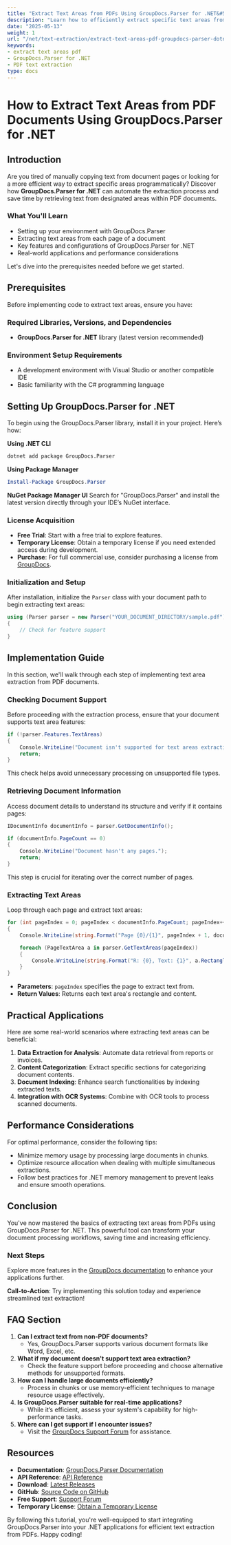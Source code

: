 ```yaml
---
title: "Extract Text Areas from PDFs Using GroupDocs.Parser for .NET&#58; A Comprehensive Guide"
description: "Learn how to efficiently extract specific text areas from PDF documents using GroupDocs.Parser for .NET. This guide covers setup, implementation, and practical applications."
date: "2025-05-13"
weight: 1
url: "/net/text-extraction/extract-text-areas-pdf-groupdocs-parser-dotnet/"
keywords:
- extract text areas pdf
- GroupDocs.Parser for .NET
- PDF text extraction
type: docs
---
```

# How to Extract Text Areas from PDF Documents Using GroupDocs.Parser for .NET

## Introduction

Are you tired of manually copying text from document pages or looking for a more efficient way to extract specific areas programmatically? Discover how **GroupDocs.Parser for .NET** can automate the extraction process and save time by retrieving text from designated areas within PDF documents.

### What You'll Learn
- Setting up your environment with GroupDocs.Parser
- Extracting text areas from each page of a document
- Key features and configurations of GroupDocs.Parser for .NET
- Real-world applications and performance considerations

Let's dive into the prerequisites needed before we get started.

## Prerequisites
Before implementing code to extract text areas, ensure you have:

### Required Libraries, Versions, and Dependencies
- **GroupDocs.Parser for .NET** library (latest version recommended)
  
### Environment Setup Requirements
- A development environment with Visual Studio or another compatible IDE
- Basic familiarity with the C# programming language

## Setting Up GroupDocs.Parser for .NET
To begin using the GroupDocs.Parser library, install it in your project. Here’s how:

**Using .NET CLI**
```bash
dotnet add package GroupDocs.Parser
```

**Using Package Manager**
```powershell
Install-Package GroupDocs.Parser
```

**NuGet Package Manager UI**
Search for "GroupDocs.Parser" and install the latest version directly through your IDE’s NuGet interface.

### License Acquisition
- **Free Trial**: Start with a free trial to explore features.
- **Temporary License**: Obtain a temporary license if you need extended access during development.
- **Purchase**: For full commercial use, consider purchasing a license from [GroupDocs](https://purchase.groupdocs.com/temporary-license/).

### Initialization and Setup
After installation, initialize the `Parser` class with your document path to begin extracting text areas:
```csharp
using (Parser parser = new Parser("YOUR_DOCUMENT_DIRECTORY/sample.pdf"))
{
    // Check for feature support
}
```

## Implementation Guide
In this section, we'll walk through each step of implementing text area extraction from PDF documents.

### Checking Document Support
Before proceeding with the extraction process, ensure that your document supports text area features:
```csharp
if (!parser.Features.TextAreas)
{
    Console.WriteLine("Document isn't supported for text areas extraction.");
    return;
}
```
This check helps avoid unnecessary processing on unsupported file types.

### Retrieving Document Information
Access document details to understand its structure and verify if it contains pages:
```csharp
IDocumentInfo documentInfo = parser.GetDocumentInfo();

if (documentInfo.PageCount == 0)
{
    Console.WriteLine("Document hasn't any pages.");
    return;
}
```
This step is crucial for iterating over the correct number of pages.

### Extracting Text Areas
Loop through each page and extract text areas:
```csharp
for (int pageIndex = 0; pageIndex < documentInfo.PageCount; pageIndex++)
{
    Console.WriteLine(string.Format("Page {0}/{1}", pageIndex + 1, documentInfo.PageCount));

    foreach (PageTextArea a in parser.GetTextAreas(pageIndex))
    {
        Console.WriteLine(string.Format("R: {0}, Text: {1}", a.Rectangle, a.Text));
    }
}
```
- **Parameters**: `pageIndex` specifies the page to extract text from.
- **Return Values**: Returns each text area's rectangle and content.

## Practical Applications
Here are some real-world scenarios where extracting text areas can be beneficial:
1. **Data Extraction for Analysis**: Automate data retrieval from reports or invoices.
2. **Content Categorization**: Extract specific sections for categorizing document contents.
3. **Document Indexing**: Enhance search functionalities by indexing extracted texts.
4. **Integration with OCR Systems**: Combine with OCR tools to process scanned documents.

## Performance Considerations
For optimal performance, consider the following tips:
- Minimize memory usage by processing large documents in chunks.
- Optimize resource allocation when dealing with multiple simultaneous extractions.
- Follow best practices for .NET memory management to prevent leaks and ensure smooth operations.

## Conclusion
You've now mastered the basics of extracting text areas from PDFs using GroupDocs.Parser for .NET. This powerful tool can transform your document processing workflows, saving time and increasing efficiency.

### Next Steps
Explore more features in the [GroupDocs documentation](https://docs.groupdocs.com/parser/net/) to enhance your applications further.

**Call-to-Action**: Try implementing this solution today and experience streamlined text extraction!

## FAQ Section
1. **Can I extract text from non-PDF documents?**
   - Yes, GroupDocs.Parser supports various document formats like Word, Excel, etc.
2. **What if my document doesn't support text area extraction?**
   - Check the feature support before proceeding and choose alternative methods for unsupported formats.
3. **How can I handle large documents efficiently?**
   - Process in chunks or use memory-efficient techniques to manage resource usage effectively.
4. **Is GroupDocs.Parser suitable for real-time applications?**
   - While it’s efficient, assess your system's capability for high-performance tasks.
5. **Where can I get support if I encounter issues?**
   - Visit the [GroupDocs Support Forum](https://forum.groupdocs.com/c/parser/10) for assistance.

## Resources
- **Documentation**: [GroupDocs.Parser Documentation](https://docs.groupdocs.com/parser/net/)
- **API Reference**: [API Reference](https://reference.groupdocs.com/parser/net)
- **Download**: [Latest Releases](https://releases.groupdocs.com/parser/net/)
- **GitHub**: [Source Code on GitHub](https://github.com/groupdocs-parser/GroupDocs.Parser-for-.NET)
- **Free Support**: [Support Forum](https://forum.groupdocs.com/c/parser/10)
- **Temporary License**: [Obtain a Temporary License](https://purchase.groupdocs.com/temporary-license/) 

By following this tutorial, you're well-equipped to start integrating GroupDocs.Parser into your .NET applications for efficient text extraction from PDFs. Happy coding!

